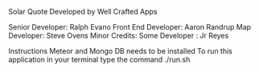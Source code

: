 
Solar Quote 
Developed by Well Crafted Apps

Senior Developer: Ralph Evano
Front End Developer: Aaron Randrup
Map Developer: Steve Ovens
Minor Credits: 
Some Developer : Jr Reyes



Instructions
Meteor and Mongo DB needs to be installed
To run this application in your terminal type the command ./run.sh
